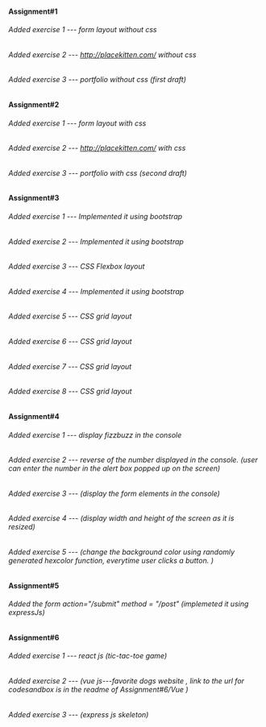 ####  Assignment#1  
###### Added exercise 1 --- form layout without css
###### Added exercise 2 --- http://placekitten.com/ without css
###### Added exercise 3 --- portfolio without css (first draft)

####  Assignment#2 
###### Added exercise 1 --- form layout with css
###### Added exercise 2 --- http://placekitten.com/ with css
###### Added exercise 3 --- portfolio with css (second draft)

####  Assignment#3 
###### Added exercise 1 --- Implemented it using bootstrap
###### Added exercise 2 --- Implemented it using bootstrap
###### Added exercise 3 --- CSS Flexbox layout
###### Added exercise 4 --- Implemented it using bootstrap
###### Added exercise 5 --- CSS grid layout
###### Added exercise 6 --- CSS grid layout
###### Added exercise 7 --- CSS grid layout
###### Added exercise 8 --- CSS grid layout

####  Assignment#4 
###### Added exercise 1 --- display fizzbuzz in the console
###### Added exercise 2 --- reverse of the number displayed in the console. (user can enter the number in the alert box popped up on the screen)
###### Added exercise 3 --- (display the form elements in the console)
###### Added exercise 4 --- (display width and height of the screen as it is resized)
###### Added exercise 5 --- (change the background color using randomly generated hexcolor function, everytime user clicks a button. )

####  Assignment#5 
###### Added the form action="/submit" method = "/post" (implemeted it using expressJs)

####  Assignment#6
###### Added exercise 1 --- react js (tic-tac-toe game)
###### Added exercise 2 --- (vue js---favorite dogs website , link to the url for codesandbox is in the readme of Assignment#6/Vue )
###### Added exercise 3 --- (express js skeleton)
